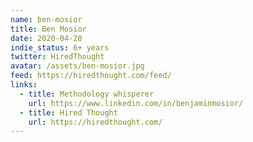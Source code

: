 ```yaml
---
name: ben-mosior
title: Ben Mosior
date: 2020-04-28
indie_status: 6+ years
twitter: HiredThought
avatar: /assets/ben-mosior.jpg
feed: https://hiredthought.com/feed/
links:
  - title: Methodology whisperer
    url: https://www.linkedin.com/in/benjaminmosior/
  - title: Hired Thought
    url: https://hiredthought.com/
---
```

